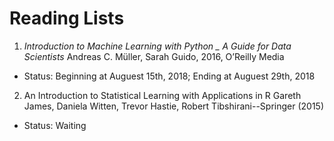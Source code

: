 # Reading Lists

1. *Introduction to Machine Learning with Python _ A Guide for Data Scientists*
  Andreas C. Müller, Sarah Guido, 2016, O’Reilly Media
 - Status: Beginning at Auguest 15th, 2018; Ending at Auguest 29th, 2018
 
2. An Introduction to Statistical Learning  with Applications in R
  Gareth James, Daniela Witten, Trevor Hastie, Robert Tibshirani--Springer (2015)
 - Status: Waiting
  
